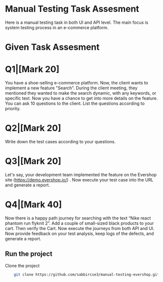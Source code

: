 # Manual Testing Task Assesment


Here is a manual testing task in both UI and API level. The main focus is system testing process in an e-commerce platform.

# Given Task Assesment
# Q1|[Mark 20] 

You have a shoe-selling e-commerce platform. Now, the client wants to implement a new feature "Search". During the client meeting, they mentioned they wanted to make the search dynamic, with any keywords, or specific text. Now you have a chance to get into more details on the feature. You can ask 10 questions to the client. List the questions according to priority.

# Q2|[Mark 20] 

Write down the test cases according to your questions.

# Q3|[Mark 20] 

Let's say, your development team implemented the feature on the  Evershop site (https://demo.evershop.io/) . Now execute your test case into the URL and generate a report.

# Q4|[Mark 40] 

Now there is a happy path journey for searching with the text “Nike react phantom run flyknit 2”. Add a couple of small-sized black products to your cart. Then verify the Cart. Now execute the journeys from both API and UI. Now provide feedback on your test analysis, keep logs of the defects, and generate a report.

## Run the project

Clone the project

```bash
    git clone https://github.com/sabbircse3/manual-testing-evershop.git 
```
